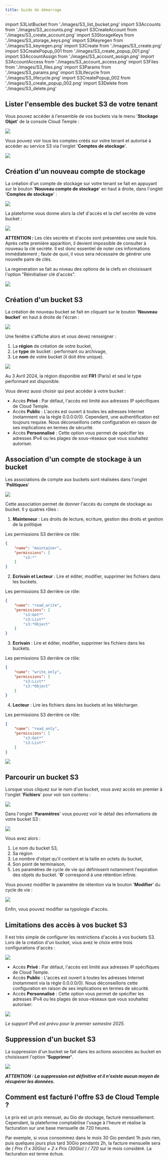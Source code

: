 ```yaml
---
title: Guide de démarrage
---
```

import S3ListBucket from './images/S3_list_bucket.png'
import S3Accounts from './images/S3_accounts.png'
import S3CreateAccount from './images/S3_create_account.png'
import S3StorageKeys from './images/S3_storage_keys.png'
import S3Keyregen from './images/S3_keyregen.png'
import S3Create from './images/S3_create.png'
import S3CreatePopup_001 from './images/S3_create_popup_001.png'
import S3AccountAssign from './images/S3_account_assign.png'
import S3AccountAccess from './images/S3_account_access.png'
import S3Files from './images/S3_files.png'
import S3Params from './images/S3_params.png'
import S3Lifecycle from './images/S3_lifecycle.png'
import S3CreatePopup_002 from './images/S3_create_popup_002.png'
import S3Delete from './images/S3_delete.png'

## Lister l'ensemble des bucket S3 de votre tenant

Vous pouvez accéder à l'ensemble de vos buckets via le menu '__Stockage Objet__' de la console Cloud Temple :

<img src={S3ListBucket} />

Vous pouvez voir tous les comptes créés sur votre tenant et autorisé à accéder au service S3 via l'onglet '__Comptes de stockage__'.

<img src={S3Accounts} />

## Création d'un nouveau compte de stockage

La création d'un compte de stockage sur votre tenant se fait en appuyant sur le bouton '__Nouveau compte de stockage__' en haut à droite, dans l'onglet '__Comptes de stockage__' :

<img src={S3CreateAccount} />

La plateforme vous donne alors la clef d'accès et la clef secrète de votre bucket :

<img src={S3StorageKeys} />

__ATTENTION :__ Les clés secrète et d'accès sont présentées une seule fois. Après cette première apparition, il devient impossible de consulter à nouveau la clé secrète. Il est donc essentiel de noter ces informations immédiatement ; faute de quoi, il vous sera nécessaire de générer une nouvelle paire de clés.

La regeneration se fait au niveau des options de la clefs en choisissant l'option "Réinitialiser clé d'accès".

<img src={S3Keyregen} />

## Création d'un bucket S3

La création de nouveau bucket se fait en cliquant sur le bouton '__Nouveau bucket__' en haut à droite de l'écran :

<img src={S3Create} />

Une fenêtre s'affiche alors et vous devez renseigner :

1. La __région__ de création de votre bucket,
2. Le __type__ de bucket : performant ou archivage,
3. Le __nom__ de votre bucket (il doit être unique).

<img src={S3CreatePopup_001} />

Au 3 Avril 2024, la région disponible est __FR1__ (Paris) et seul le type performant est disponible.

Vous devez aussi choisir qui peut accéder à votre bucket :

- Accès __Privé__ : Par défaut, l'accès est limité aux adresses IP spécifiques de Cloud Temple.
- Accès __Public__ : L'accès est ouvert à toutes les adresses Internet (notamment via la règle 0.0.0.0/0). Cependant, une authentification est toujours requise. Nous déconseillons cette configuration en raison de ses implications en termes de sécurité.
- Accès __Personnalisé__ : Cette option vous permet de spécifier les adresses IPv4 ou les plages de sous-réseaux que vous souhaitez autoriser.

## Association d'un compte de stockage à un bucket

Les associations de compte aux buckets sont réalisées dans l'onglet '__Politiques__'

<img src={S3AccountAssign} />

Cette association permet de donner l'accès du compte de stockage au bucket. Il y quatres rôles :

1. __Mainteneur__ : Les droits de lecture, ecriture, gestion des droits et gestion de la politique

Les permissions S3 derrière ce rôle:

```json
{
    "name": "maintainer",
    "permissions": [
        "s3:*"
    ]
}
```

2. __Ecrivain et Lecteur__ : Lire et éditer, modifier, supprimer les fichiers dans les buckets.

Les permissions S3 derrière ce rôle:

```json
{
    "name": "read_write",
    "permissions": [
        "s3:Get*"
        "s3:List*"
        "s3:*Object"
    ]
}
```

3. __Ecrivain__ : Lire et éditer, modifier, supprimer les fichiers dans les buckets.

Les permissions S3 derrière ce rôle:

```json
{
    "name": "write_only",
    "permissions": [
        "s3:List*"
        "s3:*Object"
    ]
}
```

4. __Lecteur__ : Lire les fichiers dans les buckets et les télécharger.

Les permissions S3 derrière ce rôle:

```json
{
    "name": "read_only",
    "permissions": [
        "s3:Get*"
        "s3:List*"
    ]
}
```

<img src={S3AccountAccess} />

## Parcourir un bucket S3

Lorsque vous cliquez sur le nom d'un bucket, vous avez accès en premier à l'onglet '__Fichiers__' pour voir son contenu :

<img src={S3Files} />

Dans l'onglet '__Paramètres__' vous pouvez voir le détail des informations de votre bucket S3 :

<img src={S3Params} />

Vous avez alors :

1. Le nom du bucket S3,
2. Sa région
3. Le nombre d'objet qu'il contient et la taille en octets du bucket,
4. Son point de terminaison,
5. Les paramètres de cycle de vie qui définissent notamment l'expiration des objets du bucket. '__0__' correspond à une rétention infinie.

Vous pouvez modifier le paramètre de rétention via le bouton '__Modifier__' du cycle de vie :

<img src={S3Lifecycle} />

Enfin, vous pouvez modifier sa typologie d'accès.

## Limitations des accès à vos bucket S3

Il est très simple de configurer les restrictions d'accès à vos buckets S3. Lors de la création d'un bucket, vous avez le choix entre trois configurations d'accès :

<img src={S3CreatePopup_001} />

- Accès __Privé__ : Par défaut, l'accès est limité aux adresses IP spécifiques de Cloud Temple.
- Accès __Public__ : L'accès est ouvert à toutes les adresses Internet (notamment via la règle 0.0.0.0/0). Nous déconseillons cette configuration en raison de ses implications en termes de sécurité.
- Accès __Personnalisé__ : Cette option vous permet de spécifier les adresses IPv4 ou les plages de sous-réseaux que vous souhaitez autoriser:

<img src={S3CreatePopup_002} />

*Le support IPv6 est prévu pour le premier semestre 2025.*

## Suppression d'un bucket S3

La suppression d'un bucket se fait dans les actions associées au bucket en choisissant l'option __'Supprimer'__.

<img src={S3Delete} />

***ATTENTION : La suppression est définitive et il n'existe aucun moyen de récupérer les données.***

## Comment est facturé l'offre S3 de Cloud Temple ?

Le prix est un prix mensuel, au Gio de stockage, facturé mensuellement. Cependant, la plateforme comptabilise l'usage à l'heure et réalise la facturation sur une base mensuelle de 720 heures.

Par exemple, si vous consommez dans le mois 30 Gio pendant 1h puis rien, puis quelques jours plus tard 30Gio pendants 2h, la facture mensuelle sera de *( Prix (1 x 30Gio) + 2 x Prix (30Gio) ) / 720* sur le mois considéré. La facturation est terme échue.
